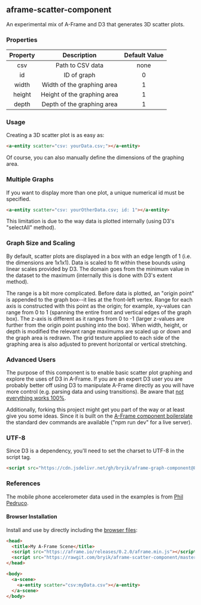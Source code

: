 ## aframe-scatter-component

An experimental mix of A-Frame and D3 that generates 3D scatter plots.

### Properties

| Property |         Description         | Default Value |
|:--------:|:---------------------------:|:-------------:|
|    csv   |       Path to CSV data      |      none     |
|    id    |         ID of graph         |       0       |
|   width  |  Width of the graphing area |       1       |
|  height  | Height of the graphing area |       1       |
|   depth  |  Depth of the graphing area |       1       |

### Usage

Creating a 3D scatter plot is as easy as:

```html
<a-entity scatter="csv: yourData.csv;"></a-entity>
```

Of course, you can also manually define the dimensions of the graphing area.

### Multiple Graphs

If you want to display more than one plot, a unique numerical id must be specified.

```html
<a-entity scatter="csv: yourOtherData.csv; id: 1"></a-entity>
```

This limitation is due to the way data is plotted internally (using D3's "selectAll" method).

### Graph Size and Scaling

By default, scatter plots are displayed in a box with an edge length of 1 (i.e. the dimensions are 1x1x1). Data is scaled to fit within these bounds using linear scales provided by D3. The domain goes from the minimum value in the dataset to the maximum (internally this is done with D3's extent method).

The range is a bit more complicated. Before data is plotted, an "origin point" is appended to the graph box--it lies at the front-left vertex. Range for each axis is constructed with this point as the origin; for example, xy-values can range from 0 to 1 (spanning the entire front and vertical edges of the graph box). The z-axis is different as it ranges from 0 to -1 (larger z-values are further from the origin point pushing into the box). When width, height, or depth is modified the relevant range maximums are scaled up or down and the graph area is redrawn. The grid texture applied to each side of the graphing area is also adjusted to prevent horizontal or vertical stretching.

### Advanced Users

The purpose of this component is to enable basic scatter plot graphing and explore the uses of D3 in A-Frame. If you are an expert D3 user you are probably better off using D3 to manipulate A-Frame directly as you will have more control (e.g. parsing data and using transitions). Be aware that [not everything works 100%](http://codepen.io/bryik/pen/ONdyJR). 

Additionally, forking this project might get you part of the way or at least give you some ideas. Since it is built on the [A-Frame component boilerplate](https://github.com/ngokevin/aframe-component-boilerplate) the standard dev commands are available ("npm run dev" for a live server).

### UTF-8

Since D3 is a dependency, you'll need to set the charset to UTF-8 in the script tag.

```html
<script src="https://cdn.jsdelivr.net/gh/bryik/aframe-graph-component@856687ff0214cbbabef4189507af93c1f72ae4a9/dist/aframe-graph-component.min.js" charset="utf-8"></script>
```

### References

The mobile phone accelerometer data used in the examples is from [Phil Pedruco](http://bl.ocks.org/phil-pedruco/9852362).

#### Browser Installation

Install and use by directly including the [browser files](dist):

```html
<head>
  <title>My A-Frame Scene</title>
  <script src="https://aframe.io/releases/0.2.0/aframe.min.js"></script>
  <script src="https://rawgit.com/bryik/aframe-scatter-component/master/dist/aframe-scatter-component.min.js" charset="utf-8"></script>
</head>

<body>
  <a-scene>
    <a-entity scatter="csv:myData.csv"></a-entity>
  </a-scene>
</body>
```
